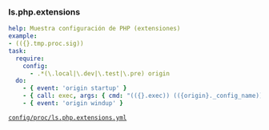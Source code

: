 ### ls.php.extensions

```yml
help: Muestra configuración de PHP (extensiones)
example:
- (({}.tmp.proc.sig))
task:
  require:
    config:
      - .*(\.local|\.dev|\.test|\.pre) origin
  do:
    - { event: 'origin startup' }
    - { call: exec, args: { cmd: "(({}.exec)) (({origin}._config_name)) exec php -m | grep -v \"^[[:space:]]*$\"", out: true }}
    - { event: 'origin windup' }
```
[```config/proc/ls.php.extensions.yml```](../config/proc/ls.php.extensions.yml)
